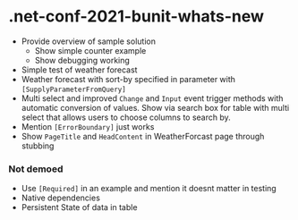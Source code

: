 # .net-conf-2021-bunit-whats-new

- Provide overview of sample solution
  - Show simple counter example
  - Show debugging working
- Simple test of weather forecast 
- Weather forecast with sort-by specified in parameter with `[SupplyParameterFromQuery]`
- Multi select and improved `Change` and `Input` event trigger methods with automatic conversion of values. Show via search box for table with multi select that allows users to choose columns to search by.
- Mention `[ErrorBoundary]` just works
- Show `PageTitle` and `HeadContent` in WeatherForcast page through stubbing

### Not demoed

- Use `[Required]` in an example and mention it doesnt matter in testing
- Native dependencies
- Persistent State of data in table
